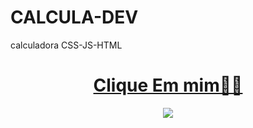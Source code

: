 # CALCULA-DEV
calculadora CSS-JS-HTML


<div align="center"> <h1><a href="https://otavio17061992.github.io/CALCULA-DEV" target="_blank">Clique Em mim🕵️‍♂️ </a></h1>


<div align="center"> <img src="https://user-images.githubusercontent.com/93503467/165393899-deb74d73-ca06-492c-9105-439d44c62b48.png"/>
  </div>
